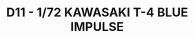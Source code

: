 ---
layout: product
title: "D11 - 1/72 KAWASAKI T-4 BLUE IMPULSE"
price: "2000" 
desc: "Maketa"
img_path: "/assets/img/HASE 00441.webp"
brand: "Hasegawa"
available: true
special_offer: false
new: true
soon: false
cat: "010000"
subcat: "015700"
subsubcat: "0N/A"
sifra: "HASE 00441"
popular: false
spec: false
---